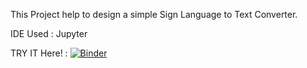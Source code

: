 This Project help to design a simple Sign Language to Text Converter.





IDE Used : Jupyter

TRY IT Here! : [![Binder](https://mybinder.org/badge_logo.svg)](https://mybinder.org/v2/gh/NeerajKumarGoyal/Sign-Language-to-Text-Converter/HEAD?urlpath=%2Fdoc%2Ftree%2Fmain.ipynb)
